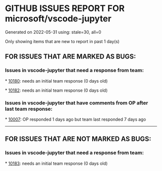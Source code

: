 
# GITHUB ISSUES REPORT FOR microsoft/vscode-jupyter


Generated on 2022-05-31 using: stale=30, all=0


Only showing items that are new to report in past 1 day(s)


## FOR ISSUES THAT ARE MARKED AS BUGS:


### Issues in vscode-jupyter that need a response from team:


\* [10180](https://github.com/microsoft/vscode-jupyter/issues/10180 "Image stays broken when re-executing Markdown cell"): needs an initial team response (0 days old)

\* [10182](https://github.com/microsoft/vscode-jupyter/issues/10182 "Orphaned process after Python kernel restart (python.exe -m vscode_datascience_helpers.daemon process)"): needs an initial team response (0 days old)

### Issues in vscode-jupyter that have comments from OP after last team response:


\* [10007](https://github.com/microsoft/vscode-jupyter/issues/10007 "View in Data Viewer No Longer Working"): OP responded 1 days ago but team last responded 7 days ago

---

## FOR ISSUES THAT ARE NOT MARKED AS BUGS:


### Issues in vscode-jupyter that need a response from team:


\* [10183](https://github.com/microsoft/vscode-jupyter/issues/10183 "Test Export in web"): needs an initial team response (0 days old)
